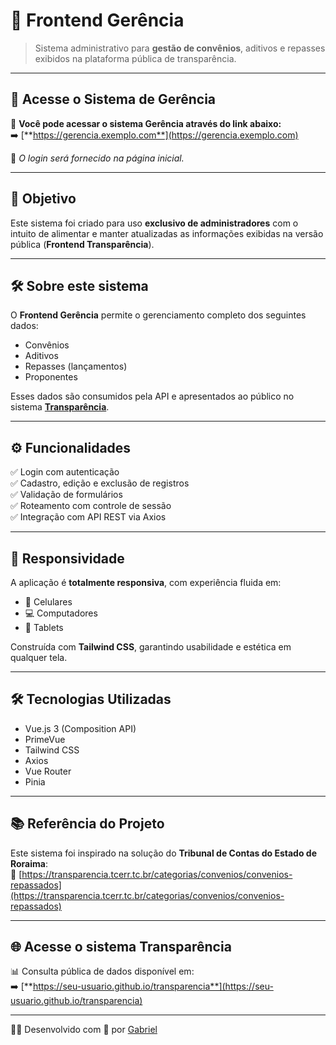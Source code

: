 # 🚀 Frontend Gerência

> Sistema administrativo para **gestão de convênios**, aditivos e repasses exibidos na plataforma pública de transparência.

---

## 🔐 Acesse o Sistema de Gerência

📌 **Você pode acessar o sistema Gerência através do link abaixo:**  
➡️ [**https://gerencia.exemplo.com**](https://gerencia.exemplo.com)

🔑 *O login será fornecido na página inicial.*

---

## 🎯 Objetivo

Este sistema foi criado para uso **exclusivo de administradores** com o intuito de alimentar e manter atualizadas as informações exibidas na versão pública (**Frontend Transparência**).

---

## 🛠️ Sobre este sistema

O **Frontend Gerência** permite o gerenciamento completo dos seguintes dados:

- Convênios
- Aditivos
- Repasses (lançamentos)
- Proponentes

Esses dados são consumidos pela API e apresentados ao público no sistema [**Transparência**](https://seu-usuario.github.io/transparencia).

---

## ⚙️ Funcionalidades

✅ Login com autenticação  
✅ Cadastro, edição e exclusão de registros  
✅ Validação de formulários  
✅ Roteamento com controle de sessão  
✅ Integração com API REST via Axios

---

## 📱 Responsividade

A aplicação é **totalmente responsiva**, com experiência fluida em:

- 📱 Celulares
- 💻 Computadores
- 📲 Tablets

Construída com **Tailwind CSS**, garantindo usabilidade e estética em qualquer tela.

---

## 🛠️ Tecnologias Utilizadas

- Vue.js 3 (Composition API)
- PrimeVue
- Tailwind CSS
- Axios
- Vue Router
- Pinia

---

## 📚 Referência do Projeto

Este sistema foi inspirado na solução do **Tribunal de Contas do Estado de Roraima**:  
🔗 [https://transparencia.tcerr.tc.br/categorias/convenios/convenios-repassados](https://transparencia.tcerr.tc.br/categorias/convenios/convenios-repassados)

---

## 🌐 Acesse o sistema Transparência

📊 Consulta pública de dados disponível em:  
➡️ [**https://seu-usuario.github.io/transparencia**](https://seu-usuario.github.io/transparencia)

---

👨‍💻 Desenvolvido com 💙 por [Gabriel](https://www.linkedin.com/in/gabrieljauneribera/)
